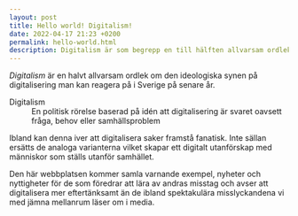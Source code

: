 ```yaml
---
layout: post
title: Hello world! Digitalism!
date: 2022-04-17 21:23 +0200
permalink: hello-world.html
description: Digitalism är som begrepp en till hälften allvarsam ordlek med den ofta ideologiskt drivande tanken att samhället behöver digitaliseras.
---
```


<em>Digitalism</em> är en halvt allvarsam ordlek om den ideologiska synen på digitalisering man kan reagera på i Sverige på senare år. 
<dl>
    <dt>Digitalism</dt>
    <dd>En politisk rörelse baserad på idén att digitalisering är svaret oavsett fråga, behov eller samhällsproblem</dd>
</dl>
Ibland kan denna iver att digitalisera saker framstå fanatisk. Inte sällan ersätts de analoga varianterna vilket skapar ett digitalt utanförskap med människor som ställs utanför samhället.

Den här webbplatsen kommer samla varnande exempel, nyheter och nyttigheter för de som föredrar att lära av andras misstag och avser att digitalisera mer eftertänksamt än de ibland spektakulära misslyckandena vi med jämna mellanrum läser om i media.
